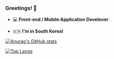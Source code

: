 ### Greetings! 👋   

 - 💻   **Front-end / Mobile Application Develover**    

 - 🇰🇷  **I'm in South Korea!**

[![Anurag's GitHub stats](https://github-readme-stats.vercel.app/api?username=dhmgmhw&show_icons=true&theme=radical)](https://github.com/anuraghazra/github-readme-stats)<br/>

[![Top Langs](https://github-readme-stats.vercel.app/api/top-langs/?username=dhmgmhw&layout=compact)](https://github.com/anuraghazra/github-readme-stats)

